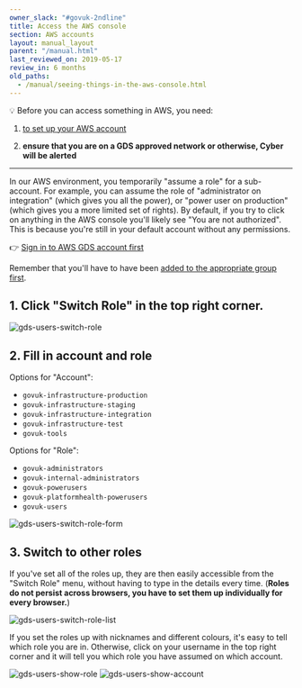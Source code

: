 ```yaml
---
owner_slack: "#govuk-2ndline"
title: Access the AWS console
section: AWS accounts
layout: manual_layout
parent: "/manual.html"
last_reviewed_on: 2019-05-17
review_in: 6 months
old_paths:
  - /manual/seeing-things-in-the-aws-console.html
---
```


💡 Before you can access something in AWS, you need:

1. [to set up your AWS account](/manual/set-up-aws-account.html)

2. **ensure that you are on a GDS approved network or otherwise, Cyber will
   be alerted**

---

In our AWS environment, you temporarily "assume a role" for a sub-account. For example, you can assume the role of "administrator on integration" (which gives you all the power), or "power user on production" (which gives you a more limited set of rights). By default, if you try to click on anything in the AWS console you'll likely see "You are not authorized". This is because you're still in your default account without any permissions.

👉 [Sign in to AWS GDS account first](https://gds-users.signin.aws.amazon.com/console)

Remember that you'll have to have been [added to the appropriate group first][access].

## 1. Click "Switch Role" in the top right corner.

![gds-users-switch-role](images/gds-users-switch-role.png)

## 2. Fill in account and role

Options for "Account":

- `govuk-infrastructure-production`
- `govuk-infrastructure-staging`
- `govuk-infrastructure-integration`
- `govuk-infrastructure-test`
- `govuk-tools`

Options for "Role":

- `govuk-administrators`
- `govuk-internal-administrators`
- `govuk-powerusers`
- `govuk-platformhealth-powerusers`
- `govuk-users`

![gds-users-switch-role-form](images/gds-users-switch-role-form.png)

## 3. Switch to other roles

If you've set all of the roles up, they are then easily accessible from the "Switch Role" menu, without having to type in the details every time. (**Roles do not persist across browsers, you have to set them up individually for every browser.**)

![gds-users-switch-role-list](images/gds-users-switch-role-list.png)

If you set the roles up with nicknames and different colours, it's easy to tell
which role you are in. Otherwise, click on your username in the top right corner
and it will tell you which role you have assumed on which account.

![gds-users-show-role](images/gds-users-show-role.png)
![gds-users-show-account](images/gds-users-show-account.png)

[access]: /manual/set-up-aws-account.html#4-get-the-appropriate-access
